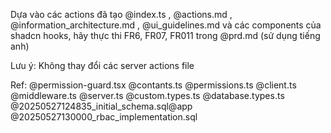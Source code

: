 Dựa vào các actions đã tạo @index.ts , @actions.md , @information_architecture.md , @ui_guidelines.md và các components của shadcn hooks, hãy thực thi FR6, FR07, FR011 trong @prd.md (sử dụng tiếng anh)

Lưu ý: Không thay đổi các server actions file

Ref: @permission-guard.tsx @contants.ts @permissions.ts
@client.ts @middleware.ts @server.ts @custom.types.ts @database.types.ts @20250527124835_initial_schema.sql@app @20250527130000_rbac_implementation.sql 
